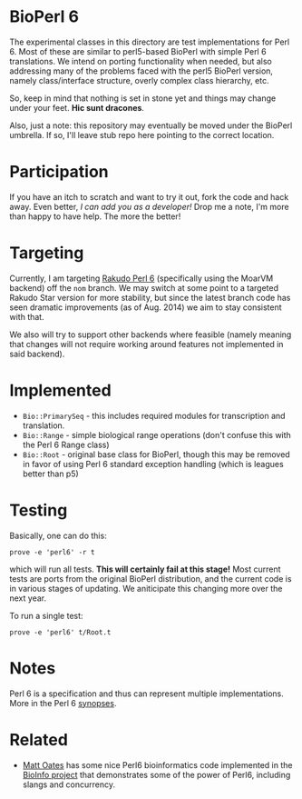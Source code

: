 # BioPerl 6 

The experimental classes in this directory are test implementations for Perl 6.
Most of these are similar to perl5-based BioPerl with simple Perl 6
translations. We intend on porting functionality when needed, but also
addressing many of the problems faced with the perl5 BioPerl version, namely
class/interface structure, overly complex class hierarchy, etc.  

So, keep in mind that nothing is set in stone yet and things may change under
your feet. **Hic sunt dracones**.

Also, just a note: this repository may eventually be moved under the BioPerl
umbrella.  If so, I'll leave stub repo here pointing to the correct location.

# Participation

If you have an itch to scratch and want to try it out, fork the code and hack
away. Even better, *I can add you as a developer!*  Drop me a note, I'm more than
happy to have help.  The more the better!

# Targeting

Currently, I am targeting [Rakudo Perl 6](https://github.com/rakudo/rakudo)
(specifically using the MoarVM backend) off the `nom` branch. We may switch at
some point to a targeted Rakudo Star version for more stability, but since the
latest branch code has seen dramatic improvements (as of Aug. 2014) we aim to
stay consistent with that.

We also will try to support other backends where feasible (namely meaning that
changes will not require working around features not implemented in said
backend).

# Implemented

* `Bio::PrimarySeq` - this includes required modules for transcription and
  translation.
* `Bio::Range` - simple biological range operations (don't confuse this with the
  Perl 6 Range class)
* `Bio::Root` - original base class for BioPerl, though this may be removed in
  favor of using Perl 6 standard exception handling (which is leagues better
  than p5)

# Testing

Basically, one can do this:

```
prove -e 'perl6' -r t
``` 

which will run all tests. **This will certainly fail at this stage!** Most
current tests are ports from the original BioPerl distribution, and the current
code is in various stages of updating. We aniticipate this changing more over
the next year.

To run a single test:

```
prove -e 'perl6' t/Root.t
``` 

# Notes

Perl 6 is a specification and thus can represent multiple implementations. More
in the Perl 6 [synopses](http://feather.perl6.nl/syn/).

# Related

* [Matt Oates](http://blog.mattoates.co.uk) has some nice Perl6 bioinformatics code implemented in the [BioInfo project](https://github.com/MattOates/BioInfo) that demonstrates some of the power of Perl6, including slangs and concurrency.  